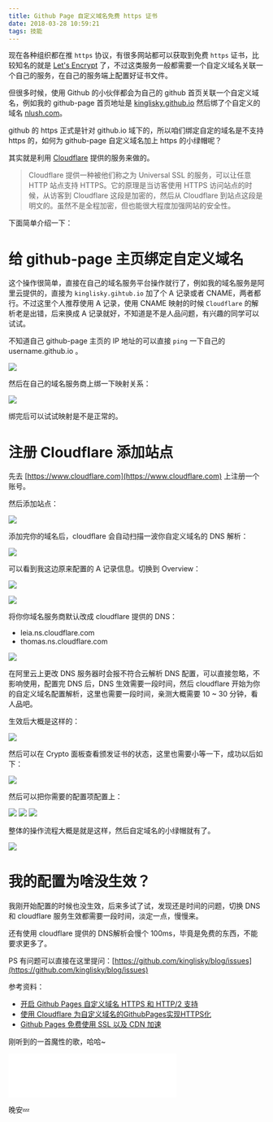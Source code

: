 ```yaml
---
title: Github Page 自定义域名免费 https 证书
date: 2018-03-28 10:59:21
tags: 技能
---
```


现在各种组织都在推 `https` 协议，有很多网站都可以获取到免费 `https` 证书，比较知名的就是 [Let's Encrypt](https://letsencrypt.org/) 了，不过这类服务一般都需要一个自定义域名关联一个自己的服务，在自己的服务端上配置好证书文件。

但很多时候，使用 Github 的小伙伴都会为自己的 github 首页关联一个自定义域名，例如我的 github-page 首页地址是 [kinglisky.github.io](https://kinglisky.github.io) 然后绑了个自定义的域名 [nlush.com](https://nlush.com)。

github 的 https 正式是针对 github.io 域下的，所以咱们绑定自定的域名是不支持 https 的，如何为 github-page 自定义域名加上 https 的小绿帽呢？

<!-- more -->

其实就是利用 [Cloudflare](https://www.cloudflare.com/) 提供的服务来做的。

> Cloudflare 提供一种被他们称之为 Universal SSL 的服务，可以让任意 HTTP 站点支持 HTTPS。它的原理是当访客使用 HTTPS 访问站点的时候，从访客到 Cloudflare 这段是加密的，然后从 Cloudflare 到站点这段是明文的。虽然不是全程加密，但也能很大程度加强网站的安全性。


下面简单介绍一下：

# 给 github-page 主页绑定自定义域名

这个操作很简单，直接在自己的域名服务平台操作就行了，例如我的域名服务是阿里云提供的，直接为 `kinglisky.gihtub.io` 加了个 A 记录或者 CNAME，两者都行。不过这里个人推荐使用 A 记录，使用 CNAME 映射的时候 `Cloudflare` 的解析老是出错，后来换成 A 记录就好，不知道是不是人品问题，有兴趣的同学可以试试。

不知道自己 github-page 主页的 IP 地址的可以直接 `ping` 一下自己的 username.github.io 。

![](https://ws1.sinaimg.cn/large/cd76e776gy1fpu4bdwdrxj20w8028dgf.jpg)

然后在自己的域名服务商上绑一下映射关系：

![](https://ws1.sinaimg.cn/large/cd76e776gy1fpu4au1s1mj2148078gmd.jpg)

绑完后可以试试映射是不是正常的。



# 注册 Cloudflare 添加站点

先去 [https://www.cloudflare.com](https://www.cloudflare.com) 上注册一个账号。

然后添加站点：

![](https://ws1.sinaimg.cn/large/cd76e776gy1fpu4cydkgtj21eu0o2jue.jpg)

添加完你的域名后，cloudflare 会自动扫描一波你自定义域名的 DNS 解析：

![](https://ws1.sinaimg.cn/large/cd76e776gy1fpu4dvdz5aj21jc0fojtt.jpg)

可以看到我这边原来配置的 A 记录信息。切换到 Overview：

![](https://ws1.sinaimg.cn/large/cd76e776gy1fpu4iig5srj21iw06s0tt.jpg)

![](https://ws1.sinaimg.cn/large/cd76e776gy1fpu4hfhpcyj21iu0twjwt.jpg)

将你你域名服务商默认改成 cloudflare 提供的 DNS：

* leia.ns.cloudflare.com
* thomas.ns.cloudflare.com

![](https://ws1.sinaimg.cn/large/cd76e776gy1fpu4lkzhrij212s0egmzc.jpg)

在阿里云上更改 DNS 服务器时会报不符合云解析 DNS 配置，可以直接忽略，不影响使用，配置完 DNS 后，DNS 生效需要一段时间，然后 cloudflare 开始为你的自定义域名配置解析，这里也需要一段时间，亲测大概需要 10 ~ 30 分钟，看人品吧。

生效后大概是这样的：

![](https://ws1.sinaimg.cn/large/cd76e776gy1fpu4qvtzq8j21jc0gq405.jpg)

然后可以在 Crypto 面板查看颁发证书的状态，这里也需要小等一下，成功以后如下：

![](https://ws1.sinaimg.cn/large/cd76e776gy1fpu4tbjukwj21lw0oqn0s.jpg)

然后可以把你需要的配置项配置上：

![](https://ws1.sinaimg.cn/mw690/cd76e776gy1fpu4w93so4j21l20d0q4l.jpg)
![](https://ws1.sinaimg.cn/mw690/cd76e776gy1fpu4w9iodgj21mi0f8tbd.jpg)
![](https://ws1.sinaimg.cn/mw690/cd76e776gy1fpu4w9gskqj21ls0eujtk.jpg)

整体的操作流程大概是就是这样，然后自定域名的小绿帽就有了。

![](https://ws1.sinaimg.cn/mw690/cd76e776gy1fpu4ybaq9ej20rq07uq3j.jpg)


# 我的配置为啥没生效？

我刚开始配置的时候也没生效，后来多试了试，发现还是时间的问题，切换 DNS 和 cloudflare  服务生效都需要一段时间，淡定一点，慢慢来。

还有使用 cloudflare 提供的 DNS解析会慢个 100ms，毕竟是免费的东西，不能要求更多了。

PS 有问题可以直接在这里提问：[https://github.com/kinglisky/blog/issues](https://github.com/kinglisky/blog/issues)


参考资料：

* [开启 Github Pages 自定义域名 HTTPS 和 HTTP/2 支持​](https://zhuanlan.zhihu.com/p/22667528)
* [使用 Cloudflare 为自定义域名的GithubPages实现HTTPS化](https://steffan.cn/2017/03/22/use-cloudflare-to-implement-HTTPS-for-GithubPages-with-custom-domain-names/)
* [Github Pages 免费使用 SSL 以及 CDN 加速](https://leamtrop.com/2018/01/28/github-pages-cloudflare/)


刚听到的一首魔性的歌，哈哈~

<iframe frameborder="no" border="0" marginwidth="0" marginheight="0" width=330 height=86 src="//music.163.com/outchain/player?type=2&id=504646385&auto=0&height=66"></iframe>

晚安💤


